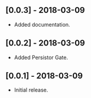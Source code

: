 ## [0.0.3] - 2018-03-09

* Added documentation.

## [0.0.2] - 2018-03-09

* Added Persistor Gate.

## [0.0.1] - 2018-03-09

* Initial release.
